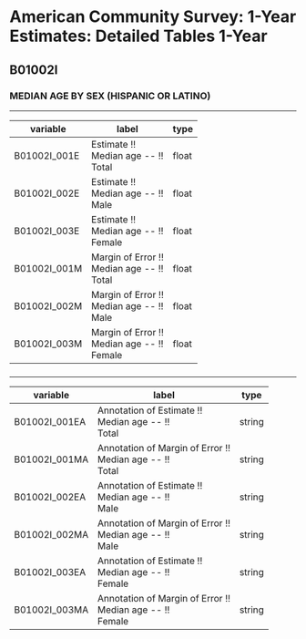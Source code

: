 # American Community Survey: 1-Year Estimates: Detailed Tables 1-Year

## B01002I

### MEDIAN AGE BY SEX (HISPANIC OR LATINO)

___

| variable | label | type |
| ----- | ----- | ----- |
| B01002I_001E | Estimate !!<br>Median age -- !!<br>Total | float |
| B01002I_002E | Estimate !!<br>Median age -- !!<br>Male | float |
| B01002I_003E | Estimate !!<br>Median age -- !!<br>Female | float |
| B01002I_001M | Margin of Error !!<br>Median age -- !!<br>Total | float |
| B01002I_002M | Margin of Error !!<br>Median age -- !!<br>Male | float |
| B01002I_003M | Margin of Error !!<br>Median age -- !!<br>Female | float |
### 

___

| variable | label | type |
| ----- | ----- | ----- |
| B01002I_001EA | Annotation of Estimate !!<br>Median age -- !!<br>Total | string |
| B01002I_001MA | Annotation of Margin of Error !!<br>Median age -- !!<br>Total | string |
| B01002I_002EA | Annotation of Estimate !!<br>Median age -- !!<br>Male | string |
| B01002I_002MA | Annotation of Margin of Error !!<br>Median age -- !!<br>Male | string |
| B01002I_003EA | Annotation of Estimate !!<br>Median age -- !!<br>Female | string |
| B01002I_003MA | Annotation of Margin of Error !!<br>Median age -- !!<br>Female | string |

